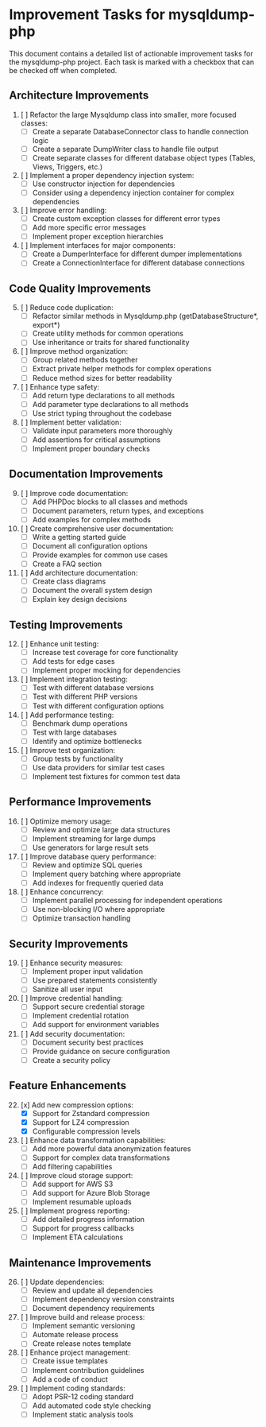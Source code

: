 # Improvement Tasks for mysqldump-php

This document contains a detailed list of actionable improvement tasks for the mysqldump-php project. Each task is marked with a checkbox that can be checked off when completed.

## Architecture Improvements

1. [ ] Refactor the large Mysqldump class into smaller, more focused classes:
   - [ ] Create a separate DatabaseConnector class to handle connection logic
   - [ ] Create a separate DumpWriter class to handle file output
   - [ ] Create separate classes for different database object types (Tables, Views, Triggers, etc.)

2. [ ] Implement a proper dependency injection system:
   - [ ] Use constructor injection for dependencies
   - [ ] Consider using a dependency injection container for complex dependencies

3. [ ] Improve error handling:
   - [ ] Create custom exception classes for different error types
   - [ ] Add more specific error messages
   - [ ] Implement proper exception hierarchies

4. [ ] Implement interfaces for major components:
   - [ ] Create a DumperInterface for different dumper implementations
   - [ ] Create a ConnectionInterface for different database connections

## Code Quality Improvements

5. [ ] Reduce code duplication:
   - [ ] Refactor similar methods in Mysqldump.php (getDatabaseStructure*, export*)
   - [ ] Create utility methods for common operations
   - [ ] Use inheritance or traits for shared functionality

6. [ ] Improve method organization:
   - [ ] Group related methods together
   - [ ] Extract private helper methods for complex operations
   - [ ] Reduce method sizes for better readability

7. [ ] Enhance type safety:
   - [ ] Add return type declarations to all methods
   - [ ] Add parameter type declarations to all methods
   - [ ] Use strict typing throughout the codebase

8. [ ] Implement better validation:
   - [ ] Validate input parameters more thoroughly
   - [ ] Add assertions for critical assumptions
   - [ ] Implement proper boundary checks

## Documentation Improvements

9. [ ] Improve code documentation:
   - [ ] Add PHPDoc blocks to all classes and methods
   - [ ] Document parameters, return types, and exceptions
   - [ ] Add examples for complex methods

10. [ ] Create comprehensive user documentation:
    - [ ] Write a getting started guide
    - [ ] Document all configuration options
    - [ ] Provide examples for common use cases
    - [ ] Create a FAQ section

11. [ ] Add architecture documentation:
    - [ ] Create class diagrams
    - [ ] Document the overall system design
    - [ ] Explain key design decisions

## Testing Improvements

12. [ ] Enhance unit testing:
    - [ ] Increase test coverage for core functionality
    - [ ] Add tests for edge cases
    - [ ] Implement proper mocking for dependencies

13. [ ] Implement integration testing:
    - [ ] Test with different database versions
    - [ ] Test with different PHP versions
    - [ ] Test with different configuration options

14. [ ] Add performance testing:
    - [ ] Benchmark dump operations
    - [ ] Test with large databases
    - [ ] Identify and optimize bottlenecks

15. [ ] Improve test organization:
    - [ ] Group tests by functionality
    - [ ] Use data providers for similar test cases
    - [ ] Implement test fixtures for common test data

## Performance Improvements

16. [ ] Optimize memory usage:
    - [ ] Review and optimize large data structures
    - [ ] Implement streaming for large dumps
    - [ ] Use generators for large result sets

17. [ ] Improve database query performance:
    - [ ] Review and optimize SQL queries
    - [ ] Implement query batching where appropriate
    - [ ] Add indexes for frequently queried data

18. [ ] Enhance concurrency:
    - [ ] Implement parallel processing for independent operations
    - [ ] Use non-blocking I/O where appropriate
    - [ ] Optimize transaction handling

## Security Improvements

19. [ ] Enhance security measures:
    - [ ] Implement proper input validation
    - [ ] Use prepared statements consistently
    - [ ] Sanitize all user input

20. [ ] Improve credential handling:
    - [ ] Support secure credential storage
    - [ ] Implement credential rotation
    - [ ] Add support for environment variables

21. [ ] Add security documentation:
    - [ ] Document security best practices
    - [ ] Provide guidance on secure configuration
    - [ ] Create a security policy

## Feature Enhancements

22. [x] Add new compression options:
    - [x] Support for Zstandard compression
    - [x] Support for LZ4 compression
    - [x] Configurable compression levels

23. [ ] Enhance data transformation capabilities:
    - [ ] Add more powerful data anonymization features
    - [ ] Support for complex data transformations
    - [ ] Add filtering capabilities

24. [ ] Improve cloud storage support:
    - [ ] Add support for AWS S3
    - [ ] Add support for Azure Blob Storage
    - [ ] Implement resumable uploads

25. [ ] Implement progress reporting:
    - [ ] Add detailed progress information
    - [ ] Support for progress callbacks
    - [ ] Implement ETA calculations

## Maintenance Improvements

26. [ ] Update dependencies:
    - [ ] Review and update all dependencies
    - [ ] Implement dependency version constraints
    - [ ] Document dependency requirements

27. [ ] Improve build and release process:
    - [ ] Implement semantic versioning
    - [ ] Automate release process
    - [ ] Create release notes template

28. [ ] Enhance project management:
    - [ ] Create issue templates
    - [ ] Implement contribution guidelines
    - [ ] Add a code of conduct

29. [ ] Implement coding standards:
    - [ ] Adopt PSR-12 coding standard
    - [ ] Add automated code style checking
    - [ ] Implement static analysis tools
